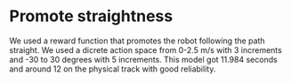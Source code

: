 # Promote straightness

We used a reward function that promotes the robot following the path straight. We used a dicrete action space from 0-2.5 m/s with 3 increments and -30 to 30 degrees with 5 increments. This model got 11.984 seconds and around 12 on the physical track with good reliability.  
